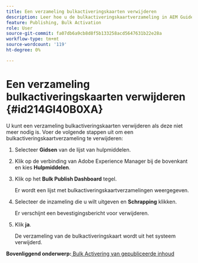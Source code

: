 ```yaml
---
title: Een verzameling bulkactiveringskaarten verwijderen
description: Leer hoe u de bulkactiveringskaartverzameling in AEM Guides verwijdert.
feature: Publishing, Bulk Activation
role: User
source-git-commit: fa07db6a9cb8d8f5b133258acd5647631b22e28a
workflow-type: tm+mt
source-wordcount: '119'
ht-degree: 0%

---
```


# Een verzameling bulkactiveringskaarten verwijderen {#id214GI40B0XA}

U kunt een verzameling bulkactiveringskaarten verwijderen als deze niet meer nodig is. Voer de volgende stappen uit om een bulkactiveringskaartverzameling te verwijderen:

1. Selecteer **Gidsen** van de lijst van hulpmiddelen.

1. Klik op de verbinding van Adobe Experience Manager bij de bovenkant en kies **Hulpmiddelen**.

1. Klik op het **Bulk Publish Dashboard** tegel.

   Er wordt een lijst met bulkactiveringskaartverzamelingen weergegeven.

1. Selecteer de inzameling die u wilt uitgeven en **Schrapping** klikken.

   Er verschijnt een bevestigingsbericht voor verwijderen.

1. Klik **ja**.

   De verzameling van de bulkactiveringskaart wordt uit het systeem verwijderd.


**Bovenliggend onderwerp:**[ Bulk Activering van gepubliceerde inhoud ](conf-bulk-activation.md)
